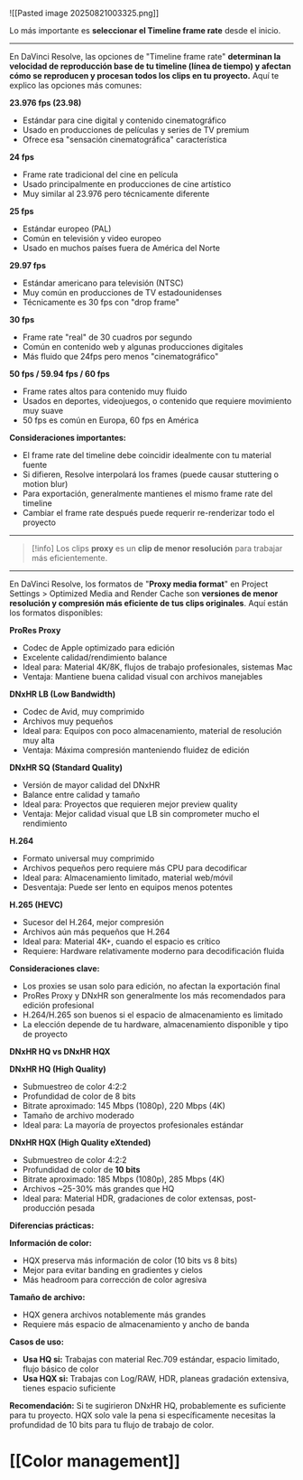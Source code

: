 ![[Pasted image 20250821003325.png]]

Lo más importante es **seleccionar el Timeline frame rate** desde el inicio.

---

En DaVinci Resolve, las opciones de "Timeline frame rate" **determinan la velocidad de reproducción base de tu timeline (línea de tiempo) y afectan cómo se reproducen y procesan todos los clips en tu proyecto.** Aquí te explico las opciones más comunes:

**23.976 fps (23.98)**

- Estándar para cine digital y contenido cinematográfico
- Usado en producciones de películas y series de TV premium
- Ofrece esa "sensación cinematográfica" característica

**24 fps**

- Frame rate tradicional del cine en película
- Usado principalmente en producciones de cine artístico
- Muy similar al 23.976 pero técnicamente diferente

**25 fps**

- Estándar europeo (PAL)
- Común en televisión y video europeo
- Usado en muchos países fuera de América del Norte

**29.97 fps**

- Estándar americano para televisión (NTSC)
- Muy común en producciones de TV estadounidenses
- Técnicamente es 30 fps con "drop frame"

**30 fps**

- Frame rate "real" de 30 cuadros por segundo
- Común en contenido web y algunas producciones digitales
- Más fluido que 24fps pero menos "cinematográfico"

**50 fps / 59.94 fps / 60 fps**

- Frame rates altos para contenido muy fluido
- Usados en deportes, videojuegos, o contenido que requiere movimiento muy suave
- 50 fps es común en Europa, 60 fps en América

**Consideraciones importantes:**

- El frame rate del timeline debe coincidir idealmente con tu material fuente
- Si difieren, Resolve interpolará los frames (puede causar stuttering o motion blur)
- Para exportación, generalmente mantienes el mismo frame rate del timeline
- Cambiar el frame rate después puede requerir re-renderizar todo el proyecto

---

>[!info] Los clips **proxy** es un **clip de menor resolución** para trabajar más eficientemente.

---

En DaVinci Resolve, los formatos de "**Proxy media format**" en Project Settings > Optimized Media and Render Cache son **versiones de menor resolución y compresión más eficiente de tus clips originales**. Aquí están los formatos disponibles:

**ProRes Proxy**

- Codec de Apple optimizado para edición
- Excelente calidad/rendimiento balance
- Ideal para: Material 4K/8K, flujos de trabajo profesionales, sistemas Mac
- Ventaja: Mantiene buena calidad visual con archivos manejables

**DNxHR LB (Low Bandwidth)**

- Codec de Avid, muy comprimido
- Archivos muy pequeños
- Ideal para: Equipos con poco almacenamiento, material de resolución muy alta
- Ventaja: Máxima compresión manteniendo fluidez de edición

**DNxHR SQ (Standard Quality)**

- Versión de mayor calidad del DNxHR
- Balance entre calidad y tamaño
- Ideal para: Proyectos que requieren mejor preview quality
- Ventaja: Mejor calidad visual que LB sin comprometer mucho el rendimiento

**H.264**

- Formato universal muy comprimido
- Archivos pequeños pero requiere más CPU para decodificar
- Ideal para: Almacenamiento limitado, material web/móvil
- Desventaja: Puede ser lento en equipos menos potentes

**H.265 (HEVC)**

- Sucesor del H.264, mejor compresión
- Archivos aún más pequeños que H.264
- Ideal para: Material 4K+, cuando el espacio es crítico
- Requiere: Hardware relativamente moderno para decodificación fluida

**Consideraciones clave:**

- Los proxies se usan solo para edición, no afectan la exportación final
- ProRes Proxy y DNxHR son generalmente los más recomendados para edición profesional
- H.264/H.265 son buenos si el espacio de almacenamiento es limitado
- La elección depende de tu hardware, almacenamiento disponible y tipo de proyecto

**DNxHR HQ vs DNxHR HQX**

**DNxHR HQ (High Quality)**

- Submuestreo de color 4:2:2
- Profundidad de color de 8 bits
- Bitrate aproximado: 145 Mbps (1080p), 220 Mbps (4K)
- Tamaño de archivo moderado
- Ideal para: La mayoría de proyectos profesionales estándar

**DNxHR HQX (High Quality eXtended)**

- Submuestreo de color 4:2:2
- Profundidad de color de **10 bits**
- Bitrate aproximado: 185 Mbps (1080p), 285 Mbps (4K)
- Archivos ~25-30% más grandes que HQ
- Ideal para: Material HDR, gradaciones de color extensas, post-producción pesada

**Diferencias prácticas:**

**Información de color:**

- HQX preserva más información de color (10 bits vs 8 bits)
- Mejor para evitar banding en gradientes y cielos
- Más headroom para corrección de color agresiva

**Tamaño de archivo:**

- HQX genera archivos notablemente más grandes
- Requiere más espacio de almacenamiento y ancho de banda

**Casos de uso:**

- **Usa HQ si:** Trabajas con material Rec.709 estándar, espacio limitado, flujo básico de color
- **Usa HQX si:** Trabajas con Log/RAW, HDR, planeas gradación extensiva, tienes espacio suficiente

**Recomendación:** Si te sugirieron DNxHR HQ, probablemente es suficiente para tu proyecto. HQX solo vale la pena si específicamente necesitas la profundidad de 10 bits para tu flujo de trabajo de color.

# [[Color management]]